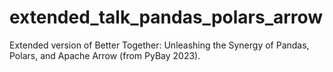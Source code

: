 # extended_talk_pandas_polars_arrow
Extended version of Better Together: Unleashing the Synergy of Pandas, Polars, and Apache Arrow (from PyBay 2023).

